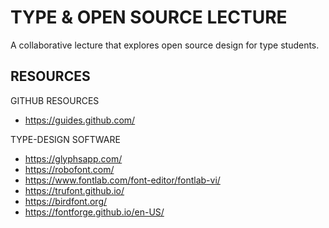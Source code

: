 # TYPE & OPEN SOURCE LECTURE

A collaborative lecture that explores open source design for type students.


## RESOURCES

GITHUB RESOURCES
- https://guides.github.com/

TYPE-DESIGN SOFTWARE
- https://glyphsapp.com/
- https://robofont.com/
- https://www.fontlab.com/font-editor/fontlab-vi/
- https://trufont.github.io/
- https://birdfont.org/
- https://fontforge.github.io/en-US/
